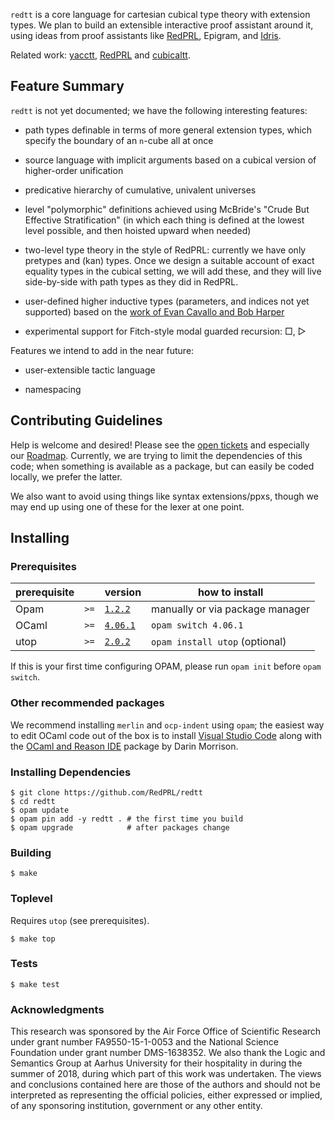 `redtt` is a core language for cartesian cubical type theory with extension
types. We plan to build an extensible interactive proof assistant around it,
using ideas from proof assistants like [RedPRL](https://www.redprl.org),
Epigram, and [Idris](https://www.idris-lang.org/).

Related work: [yacctt](https://github.com/mortberg/yacctt/), [RedPRL](https://www.redprl.org)
and [cubicaltt](https://github.com/mortberg/cubicaltt).

## Feature Summary

`redtt` is not yet documented; we have the following interesting features:

- path types definable in terms of more general extension types, which specify
  the boundary of an `n`-cube all at once

- source language with implicit arguments based on a cubical version of
  higher-order unification

- predicative hierarchy of cumulative, univalent universes

- level "polymorphic" definitions achieved using McBride's "Crude But Effective
  Stratification" (in which each thing is defined at the lowest level possible,
  and then hoisted upward when needed)

- two-level type theory in the style of RedPRL: currently we have only pretypes
  and (kan) types. Once we design a suitable account of exact equality types in
  the cubical setting, we will add these, and they will live side-by-side with
  path types as they did in RedPRL.

- user-defined higher inductive types (parameters, and indices not yet
  supported)  based on the [work of Evan Cavallo and Bob
  Harper](https://arxiv.org/abs/1801.01568)

- experimental support for Fitch-style modal guarded recursion: □, ▷


Features we intend to add in the near future:

- user-extensible tactic language

- namespacing



## Contributing Guidelines

Help is welcome and desired! Please see the [open
tickets](https://github.com/jonsterling/cubical-experiment/issues) and
especially our
[Roadmap](https://github.com/jonsterling/cubical-experiment/projects/2).
Currently, we are trying to limit the dependencies of this code; when something
is available as a package, but can easily be coded locally, we prefer the
latter.

We also want to avoid using things like syntax extensions/ppxs, though we may
end up using one of these for the lexer at one point.


## Installing

### Prerequisites

| prerequisite |      | version                                                                | how to install                  |
| ------------ | ---- | :--------------------------------------------------------------------- | ------------------------------- |
| Opam         | `>=` | [`1.2.2`](https://github.com/ocaml/opam/releases/tag/1.2.2)            | manually or via package manager |
| OCaml        | `>=` | [`4.06.1`](https://github.com/ocaml/ocaml/releases/tag/4.06.1)         | `opam switch 4.06.1`            |
| utop         | `>=` | [`2.0.2`](https://github.com/diml/utop/releases/tag/2.0.2)             | `opam install utop` (optional)  |

If this is your first time configuring OPAM, please run `opam init` before `opam switch`.

### Other recommended packages

We recommend installing `merlin` and `ocp-indent` using `opam`; the easiest way to edit
OCaml code out of the box is to install [Visual Studio
Code](https://code.visualstudio.com/?wt.mc_id=adw-brand&gclid=EAIaIQobChMImd3JoKeL2wIVUlmGCh1lHAQ1EAAYASAAEgLUxPD_BwE)
along with the [OCaml and Reason
IDE](https://marketplace.visualstudio.com/items?itemName=freebroccolo.reasonml)
package by Darin Morrison.

### Installing Dependencies

```
$ git clone https://github.com/RedPRL/redtt
$ cd redtt
$ opam update
$ opam pin add -y redtt . # the first time you build
$ opam upgrade            # after packages change
```

### Building

```
$ make
```

### Toplevel

Requires `utop` (see prerequisites).

```
$ make top
```

### Tests

```
$ make test
```



### Acknowledgments

This research was sponsored by the Air Force Office of Scientific Research under grant number FA9550-15-1-0053 and the National Science Foundation under grant number DMS-1638352. We also thank the Logic and Semantics Group at Aarhus University for their hospitality in during the summer of 2018, during which part of this work was undertaken. The views and conclusions contained here are those of the authors and should not be interpreted as representing the official policies, either expressed or implied, of any sponsoring institution, government or any other entity.
